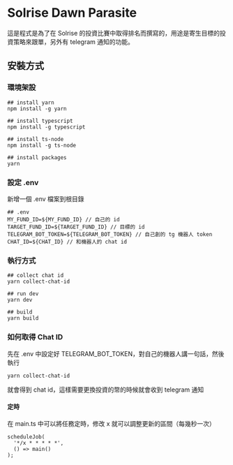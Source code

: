 # Solrise Dawn Parasite
這是程式是為了在 Solrise 的投資比賽中取得排名而撰寫的，用途是寄生目標的投資策略來跟單，另外有 telegram 通知的功能。

## 安裝方式

### 環境架設
```
## install yarn
npm install -g yarn

## install typescript
npm install -g typescript

## install ts-node
npm install -g ts-node

## install packages
yarn
```

### 設定 .env
新增一個 .env 檔案到根目錄

```
## .env
MY_FUND_ID=${MY_FUND_ID} // 自己的 id
TARGET_FUND_ID=${TARGET_FUND_ID} // 目標的 id
TELEGRAM_BOT_TOKEN=${TELEGRAM_BOT_TOKEN} // 自己創的 tg 機器人 token
CHAT_ID=${CHAT_ID} // 和機器人的 chat id
```

### 執行方式
```
## collect chat id
yarn collect-chat-id

## run dev
yarn dev

## build
yarn build
```

### 如何取得 Chat ID
先在 .env 中設定好 TELEGRAM_BOT_TOKEN，對自己的機器人講一句話，然後執行
```
yarn collect-chat-id
```
就會得到 chat id，這樣需要更換投資的幣的時候就會收到 telegram 通知

#### 定時
在 main.ts 中可以將任務定時，修改 x 就可以調整更新的區間（每幾秒一次）

```
scheduleJob(
  '*/x * * * * *',
  () => main()
);

```
